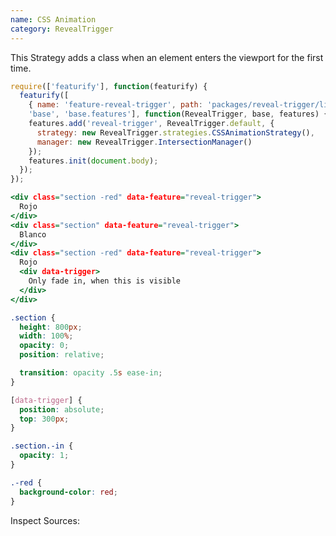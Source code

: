 ```yaml
---
name: CSS Animation
category: RevealTrigger
---
```


This Strategy adds a class when an element enters the viewport for the first time.

```types.js
require(['featurify'], function(featurify) {
  featurify([
    { name: 'feature-reveal-trigger', path: 'packages/reveal-trigger/lib/main.min.js' },
    'base', 'base.features'], function(RevealTrigger, base, features) {
    features.add('reveal-trigger', RevealTrigger.default, {
      strategy: new RevealTrigger.strategies.CSSAnimationStrategy(),
      manager: new RevealTrigger.IntersectionManager()
    });
    features.init(document.body);
  });
});
```
```types.html
<div class="section -red" data-feature="reveal-trigger">
  Rojo
</div>
<div class="section" data-feature="reveal-trigger">
  Blanco
</div>
<div class="section -red" data-feature="reveal-trigger">
  Rojo
  <div data-trigger>
    Only fade in, when this is visible
  </div>
</div>
```
```types.css
.section {
  height: 800px;
  width: 100%;
  opacity: 0;
  position: relative;

  transition: opacity .5s ease-in;
}

[data-trigger] {
  position: absolute;
  top: 300px;
}

.section.-in {
  opacity: 1;
}

.-red {
  background-color: red;
}
```

Inspect Sources:
```src:../src/strategies/css-animation.js
```
```types:../lib/style.css
```
